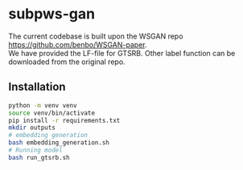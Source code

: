 # subpws-gan
The current codebase is built upon the WSGAN repo https://github.com/benbo/WSGAN-paper.
<br>
We have provided the LF-file for GTSRB. Other label function can be downloaded from the original repo. 
## Installation
```bash
python -m venv venv
source venv/bin/activate
pip install -r requirements.txt
mkdir outputs
# embedding generation
bash embedding_generation.sh
# Running model
bash run_gtsrb.sh
```
